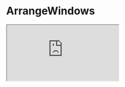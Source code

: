 # ArrangeWindows
<iframe src=https://github.com/avrhama/ArrangeWindows/blob/master/ArrangeWindowsTutorial.pdf></iframe>
